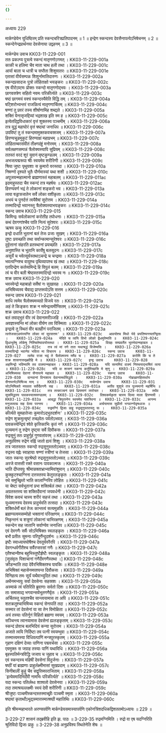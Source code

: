 ```yaml
---
{}

---
```



अध्यायः 229

मार्कण्डेयेन युधिष्ठिरम् प्रति स्कन्दचरित्रप्रतिपादनम् ॥ 1 ॥ इन्द्रेण स्कन्दस्य देवसैनापत्येऽभिषेचनम् ॥ 2 ॥ स्कन्देनेन्द्रप्रार्थनया देवसेनाया उद्वहनम् ॥ 3 ॥

मार्कण्डेय उवाच 	KK03-11-229-001  
ततः प्रकल्प्य पुत्रत्वे स्कन्दं मातृगणोऽगमत् ।	KK03-11-229-001a  
काकी च हलिमा चैव माता चाथ हली तथा ।	KK03-11-229-001c  
आर्या बाला च धात्री च सप्तैता शिशुमातरः ॥	KK03-11-229-001e  
एतासां वीर्यसम्पन्नः शिशुर्नामातिदारुणः ।	KK03-11-229-002a  
स्कन्दप्रसादजः पुत्रो लोहिताक्षो भयङ्करः ॥	KK03-11-229-002c  
एष वीरोऽष्टमः प्रोक्तः स्कन्दो मातृगणोद्भवः ।	KK03-11-229-003a  
छागवक्त्रेण सहितो नवमः परिकीर्त्यते ॥	KK03-11-229-003c  
षष्ठं छागमयं वक्त्रं स्कन्दस्यैवेति विद्धि तम् ।	KK03-11-229-004a  
षट्शिरोभ्यन्तरं राजन्नित्यं मातृगणार्चितम् ॥	KK03-11-229-004c  
षण्णां तु प्रवरं तस्य शीर्षाणामिह शब्द्यते ।	KK03-11-229-005a  
शक्तिं येनासृजद्दिव्यां भद्रशाख इति स्म ह ॥	KK03-11-229-005c  
इत्येतद्द्विविधाकारं वृत्तं शुक्लस्य पञ्चमीम् ।	KK03-11-229-006a  
तत्र युद्धं महाघोरं वृत्तं षष्ठ्यां जनाधिप ॥	KK03-11-229-006c  
उपविष्टं तु तं स्कन्दमामुक्तकवचस्रजम् ।	KK03-11-229-007a  
हिरण्यचूडमुकुटं हिरण्याक्षं महाप्रभम् ॥	KK03-11-229-007c  
लोहिताम्बरसंवीतं तीक्ष्णदंष्ट्रं मनोरमम् ।	KK03-11-229-008a  
सर्वलक्षणसम्पन्नं त्रैलोक्यस्यापि सुप्रियम् ॥	KK03-11-229-008c  
ततस्तं वरदं शूरं युवानं मृष्टकुण्डलम् ।	KK03-11-229-009a  
अभजत्पद्मरूपा श्रीः स्वयमेव शरीरिणी ॥	KK03-11-229-009c  
श्रिया जुष्टः पृथुयशाः स कुमारो वरस्तदा ।	KK03-11-229-010a  
निषण्णो दृश्यते भूतैः पौर्णमास्यां यथा शशी ॥	KK03-11-229-010c  
अपूजयन्महात्मानो ब्राह्मणास्तं महाबलम् ॥	KK03-11-229-011ac  
इदमाहुस्तदा चैव स्कन्दं तत्र महर्षयः ॥	KK03-11-229-012ac  
हिरण्यवर्ण भद्रं ते लोकानां शङ्करो भव ।	KK03-11-229-013a  
त्वया षड्रात्रजातेन सर्वे लोका वशीकृताः ॥	KK03-11-229-013c  
अभयं च पुनर्दत्तं त्वयैवैषां सुरोत्तम ।	KK03-11-229-014a  
तस्मादिन्द्रो भवानस्तु त्रैलोक्यस्याभयङ्करः ॥	KK03-11-229-014c  
स्कन्द उवाच 	KK03-11-229-015  
किमिन्द्रः सर्वलोकानां करोतीह तपोधनाः ।	KK03-11-229-015a  
कथं देवगणांश्चैव पाति नित्यं सुरेश्वरः ॥	KK03-11-229-015c  
ऋषय ऊचुः 	KK03-11-229-016  
इन्द्रो दधाति भूतानां बलं तेजः प्रजाः सुखम् ।	KK03-11-229-016a  
तुष्टः प्रयच्छति तथा सर्वान्कामान्सुरेश्वरः ॥	KK03-11-229-016c  
दुर्वृत्तानां संहरति व्रतस्थानां प्रयच्छति ।	KK03-11-229-017a  
अनुशास्ति च भूतानि कार्येषु बलसूदनः ॥	KK03-11-229-017c  
असूर्ये च भवेत्सूर्यस्तथाऽचन्द्रे च चन्द्रमाः ।	KK03-11-229-018a  
भवत्यग्निश्च वायुश्च पृथिव्यापश्च खं तथा ॥	KK03-11-229-018c  
एतदिन्द्रेण कर्तव्यमिन्द्रे हि विपुलं बलम् ।	KK03-11-229-019a  
त्वं च वीर बली श्रेष्ठस्तस्मादिन्द्रो भवस्व नः ॥	KK03-11-229-019c  
शक्र उवाच 	KK03-11-229-020  
भवस्वेन्द्रो महाबाहो सर्वेषां नः सुखावहः ।	KK03-11-229-020a  
अभिषिच्यस्व चैवाद्य प्राप्तरूपोऽसि सत्तम ॥	KK03-11-229-020c  
स्कन्द उवाच 	KK03-11-229-021  
शाधि त्वमेव त्रैलोक्यमव्यग्रो विजये रतः ।	KK03-11-229-021a  
अहं ते किङ्करः शक्र न ममेन्द्रत्वमीप्सितम् ॥	KK03-11-229-021c  
शक्र उवाच 	KK03-11-229-022  
बलं तवाद्भुतं वीर त्वं देवानामरीञ्जहि ।	KK03-11-229-022a  
अवज्ञास्यन्ति मां लोका वीर्यण तव विस्मिताः ॥	KK03-11-229-022c  
इन्द्रत्वे तु स्थितं वीर बलहीनं पराजितम् ।	KK03-11-229-023a  
`त्वत्तेजसाऽवमंस्यन्ति लोका मां सुरसत्तम' ॥	KK03-11-229-023c  
आवयोश्च मिथो भेदे प्रयतिष्यन्त्यतन्द्रिताः ।	KK03-11-229-024a  
भेदिते च त्वयि विभो लोको द्वैधमुपेष्यति ॥	KK03-11-229-024c  
द्विधाभूतेषु लोकेषु निश्चितेष्वावयोस्तथा ।	KK03-11-229-025a  
विग्रहः सम्प्रवर्तेत भूतभेदान्महाबल ॥	KK03-11-229-025c  
तत्र त्वं मां रणे तात यथाश्रद्धं विजेष्यसि ।	KK03-11-229-026a  
तस्मादिन्द्रो भवानेव भविता मा विचारय ॥	KK03-11-229-026c  
स्कन्द उवाच 	KK03-11-229-027  
त्वमेव राजा भद्रं ते त्रैलोक्यस्य ममैव च ।	KK03-11-229-027a  
करोमि किं च ते शक्र शासनात्तद्ब्रवीहि मे ॥	KK03-11-229-027c  
इन्द्र उवाच 	KK03-11-229-028  
अहमिन्द्रो भविष्यामि तव वाक्यान्महाबल ।	KK03-11-229-028a  
यदि सत्यमिदं वाक्यं निश्चयाद्भाषितं त्वया ॥	KK03-11-229-028c  
यदि वा शासनं स्कन्द कर्तुमिच्छसि मे शृणु ।	KK03-11-229-029a  
अभिषिच्यस्व देवानां सैनापत्ये महाबल ॥	KK03-11-229-029c  
स्कन्द उवाच 	KK03-11-229-030  
दानवानां विनाशाय देवानामर्थसिद्धये ।	KK03-11-229-030a  
गोब्राह्मणहितार्थाय सैनापत्येऽभिषिञ्च माम् ॥	KK03-11-229-030c  
मार्कण्डेय उवाच 	KK03-11-229-031  
सोऽभिषिक्तो मघवता सर्वैर्देवगणैः सह ।	KK03-11-229-031a  
अतीव शुशुभे तत्र पूज्यमानो महर्षिभिः ॥	KK03-11-229-031c  
तत्र तत्काञ्चनं छत्रं ध्रियमाणं व्यरोचत ।	KK03-11-229-032a  
तथैव सुसमिद्धस्य पावकस्यात्ममण्डलम् ॥	KK03-11-229-032c  
विश्वकर्मकृता चास्य दिव्या माला हिरण्मयी ।	KK03-11-229-033a  
आबद्धा त्रिपुरघ्नेन स्वयमेव यशस्विना ॥	KK03-11-229-033c  
आगम्य मनुजव्याघ्र सह देव्या परन्तप ।	KK03-11-229-034a  
अर्चयामास सुप्रीतो भगवान्गोवृषध्वजः ॥	KK03-11-229-034c  
रुद्रमग्निं द्विजाः प्राहू रुद्रसूनुस्ततस्तु सः ।	KK03-11-229-035a  
`कीर्त्यते सुमहातेजाः कुमारोऽद्भुतदर्शनः' ॥	KK03-11-229-035c  
रुद्रेण शुक्रमुत्सृष्टं तच्छ्वेतः पर्वतोऽभवत् ।	KK03-11-229-036a  
पावकस्येन्द्रियं श्वेते कृत्तिकाभिः कृतं नगे ॥	KK03-11-229-036c  
पूज्यमानं तु रुद्रेण दृष्ट्वा सर्वे दिवौकसः ।	KK03-11-229-037a  
रुद्रसूनुं ततः प्राहुर्गुहं गुणवतांवरम् ॥	KK03-11-229-037c  
अनुप्रविश्य रुद्रेण वह्निं जातो ह्ययं शिशुः ।	KK03-11-229-038a  
तत्र जातस्ततः स्कन्दो रुद्रसूनुस्ततोऽभवत् ॥	KK03-11-229-038c  
रुद्रस्य वह्नेः स्वाहायाः षण्णां स्त्रीणां च तेजसा ।	KK03-11-229-039a  
जातः स्कन्दः सुरश्रेष्ठो रुद्रसूनुस्ततोऽभवत् ॥	KK03-11-229-039c  
अरजे वाससी रक्ते वसानः पावकात्मजः ।	KK03-11-229-040a  
भाति दीप्तवपुः श्रीमान्रक्ताभ्राभ्यामिवांशुमान् ॥	KK03-11-229-040c  
कुक्कुटश्चाग्निना दत्तस्तस्य केतुरलङ्कृतः ।	KK03-11-229-041a  
रथे समुच्छ्रितो भाति कालाग्निरिव लोहितः ॥	KK03-11-229-041c  
या चेष्टा सर्वभूतानां प्रभा शक्तिर्बलं तथा ।	KK03-11-229-042a  
अग्रतस्तस्य सा शक्तिर्देवानां जयवर्धनी ॥	KK03-11-229-042c  
विवेश कवचं चास्य शरीरं सहजं तथा ।	KK03-11-229-043a  
युध्यमानस्य देवस्य प्रादुर्भवति तत्सदा ॥	KK03-11-229-043c  
शक्तिर्धर्मो बलं तेजः कान्तत्वं सत्यमुन्नतिः ।	KK03-11-229-044a  
ब्रह्मण्यत्वमसम्मोहो भक्तानां परिरक्षणम् ॥	KK03-11-229-044c  
निकृन्तनं च शत्रूणां लोकानां चाभिरक्षणम् ।	KK03-11-229-045a  
स्कन्देन सह जातानि सर्वाण्येव जनाधिप ॥	KK03-11-229-045c  
एवं देवगणैः सर्वैः सोऽभिषिक्तः स्वलङ्कृतः ।	KK03-11-229-046a  
बभौ प्रतीतः सुमनाः परिपूर्णेन्दुदर्शनः ॥	KK03-11-229-046c  
इष्टैः स्वाध्यायघोषैश्च देवतूर्यवरैरपि ।	KK03-11-229-047a  
देवगन्धर्वगीतैश्च सर्वैरप्सरसां गणैः ॥	KK03-11-229-047c  
एतैश्चान्यैश्च बहुभिस्तुष्टैर्हृष्टैः स्वलङ्कृतः ।	KK03-11-229-048a  
[सुसंवृतः पिशाचानां गणैर्देवगणैस्तथा ।]	KK03-11-229-048c  
क्रीडन्भाति तदा देवैरभिषिक्तश्च पावकिः ॥	KK03-11-229-048e  
अभिषिक्तं महासेनमपश्यन्त दिवौकसः ।	KK03-11-229-049a  
विनिहत्य तमः सूर्यं यथैवाभ्युदितं तथा ॥	KK03-11-229-049c  
अथैनमभ्ययुः सर्वा देवसेनाः सहस्रशः ।	KK03-11-229-050a  
अस्माकं त्वं पतिरिति ब्रुवाणाः सर्वतो दिशः ॥	KK03-11-229-050c  
ताः समासाद्य भगवान्सर्वभूतगणैर्वृतः ।	KK03-11-229-051a  
अर्चितस्तु स्तुतश्चैव सान्त्वयामास ता अपि ॥	KK03-11-229-051c  
शतक्रतुश्चाभिषिच्य स्कन्दं सेनापतिं तदा ।	KK03-11-229-052a  
सस्मार तां देवसेनां या सा तेन विमोक्षिता ॥	KK03-11-229-052c  
अयं तस्याः पतिर्नूनं विहितो ब्रह्मणा स्वयम् ।	KK03-11-229-053a  
सञ्चिन्त्य त्वानयामास देवसेनां ह्यलङ्कृताम् ॥	KK03-11-229-053c  
स्कन्दं प्रोवाच बलभिदियं कन्या सुरोत्तम ।	KK03-11-229-054a  
अजाते त्वयि निर्दिष्टा तव पत्नी स्वयम्भुवा ॥	KK03-11-229-054c  
तस्मात्त्वमस्या विधिवत्पाणिं मन्त्रपुरस्कृतम् ।	KK03-11-229-055a  
गृहाण दक्षिणं देव्याः पाणिना पद्मवर्चसा ॥	KK03-11-229-055c  
एवमुक्तः स जग्राह तस्याः पाणिं यथाविधि ।	KK03-11-229-056a  
बृहस्पतिर्मन्त्रविद्धि जजाप च जुहाव च ॥	KK03-11-229-056c  
एवं स्कन्दस्य महिषीं देवसेनां विदुर्जनाः ।	KK03-11-229-057a  
षष्ठीं यां ब्राह्मणाः प्राहुर्लक्ष्मीमासां सुखप्रदाम् ॥	KK03-11-229-057c  
सिनीबालीं कुहूं चैव सद्वृत्तिमपराजिताम् ।	KK03-11-229-058a  
`इत्येवमादिभिर्देवी नामभिः परिकीर्त्यते' ॥	KK03-11-229-058c  
यदा स्कन्दः पतिर्लब्धः शाश्वतो देवसेनया ।	KK03-11-229-059a  
तदा तमाश्रयल्लक्ष्मीः स्वयं देवी शरीरिणी ॥	KK03-11-229-059c  
श्रीजुष्टः पञ्चमीस्कन्दस्तस्माच्छ्रीः पञ्चमी स्मृता ।	KK03-11-229-060a  
षष्ठ्यां कृतार्थोऽभूद्यस्मात्तस्मात्षष्ठी महातिथिः ॥	KK03-11-229-060c  

इति श्रीमन्महाभारते अरण्यपर्वणि मार्कण्डेयसमास्यापर्वणि एकोनत्रिंशदधिकद्विशततमोऽध्यायः ॥ 229 ॥

3-229-27 शासनं तद्ब्रवीहि इति झ. पाठः ॥ 3-229-35 रुद्रमग्निमिति । रुद्रो वा एष यदग्निरिति श्रुतिविदो द्विजाः प्राहुः ॥ 3-229-38 अनुप्रविश्य स्थितेनेति शेषः ॥